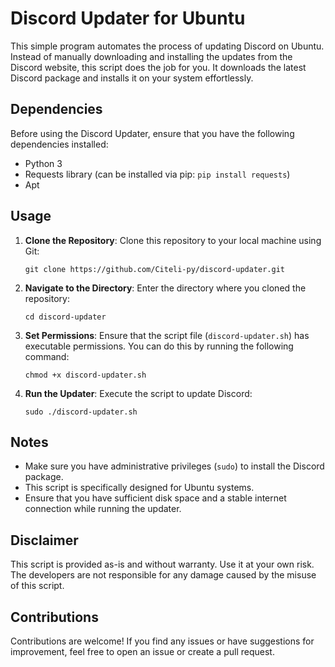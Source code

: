 # Discord Updater for Ubuntu

This simple program automates the process of updating Discord on Ubuntu. Instead of manually downloading and installing the updates from the Discord website, this script does the job for you. It downloads the latest Discord package and installs it on your system effortlessly.

## Dependencies

Before using the Discord Updater, ensure that you have the following dependencies installed:

- Python 3
- Requests library (can be installed via pip: `pip install requests`)
- Apt

## Usage

1. **Clone the Repository**: Clone this repository to your local machine using Git:

    ```
    git clone https://github.com/Citeli-py/discord-updater.git
    ```

2. **Navigate to the Directory**: Enter the directory where you cloned the repository:

    ```
    cd discord-updater
    ```

3. **Set Permissions**: Ensure that the script file (`discord-updater.sh`) has executable permissions. You can do this by running the following command:

    ```
    chmod +x discord-updater.sh
    ```

4. **Run the Updater**: Execute the script to update Discord:

    ```
    sudo ./discord-updater.sh
    ```

## Notes

- Make sure you have administrative privileges (`sudo`) to install the Discord package.
- This script is specifically designed for Ubuntu systems.
- Ensure that you have sufficient disk space and a stable internet connection while running the updater.

## Disclaimer

This script is provided as-is and without warranty. Use it at your own risk. The developers are not responsible for any damage caused by the misuse of this script.

## Contributions

Contributions are welcome! If you find any issues or have suggestions for improvement, feel free to open an issue or create a pull request.
